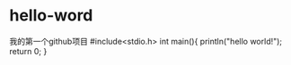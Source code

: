 # hello-word
我的第一个github项目
#include<stdio.h>
  int main(){
  println("hello world!");
  return 0;
  }
